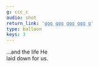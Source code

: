 ```yaml
---
g: ccc_c
audio: shot
return_link: 'ggg_ggg_ggg_ggg_g'
type: balloon
keys: 3
---
```

...and the life He<br>
laid down for us.
